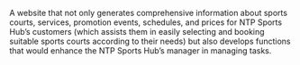A website that not only generates comprehensive information about sports courts, services, promotion events, schedules, 
and prices for NTP Sports Hub’s customers (which assists them in easily selecting and booking suitable sports courts 
according to their needs) but also develops functions that would enhance the NTP Sports Hub’s manager in managing tasks.
